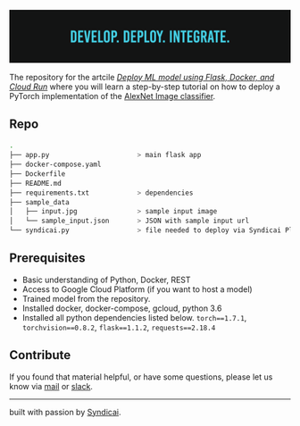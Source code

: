 [![syndicai-banner](https://raw.githubusercontent.com/syndicai/brand/main/banner/banner_ddi.png)](https://syndicai.co)

The repository for the artcile [*Deploy ML model using Flask, Docker, and Cloud Run*](https://syndicai.co/blog/deploy-ml-with-flask) where you will learn a step-by-step tutorial on how to deploy a PyTorch implementation of the [AlexNet Image classifier](https://github.com/syndicai/models/tree/master/pytorch/image_classifier). 

## Repo
```bash
.
├── app.py                      > main flask app
├── docker-compose.yaml
├── Dockerfile
├── README.md
├── requirements.txt            > dependencies
├── sample_data
│   ├── input.jpg               > sample input image
│   └── sample_input.json       > JSON with sample input url
└── syndicai.py                 > file needed to deploy via Syndicai Platform
```

## Prerequisites
- Basic understanding of Python, Docker, REST
- Access to Google Cloud Platform (if you want to host a model)
- Trained model from the repository.
- Installed docker, docker-compose, gcloud, python 3.6
- Installed all python dependencies listed below. `torch==1.7.1`,  `torchvision==0.8.2`, `flask==1.1.2`, `requests==2.18.4`

## Contribute
If you found that material helpful, or have some questions, please let us know via [mail](mailto:hello@syndicai.co) or [slack](https://join.slack.com/t/syndicai/shared_invite/zt-eqbfjmyo-BCNw0gDryzU1A_6GH7xyYw).

---
built with passion by [Syndicai](https://syndicai.co/).